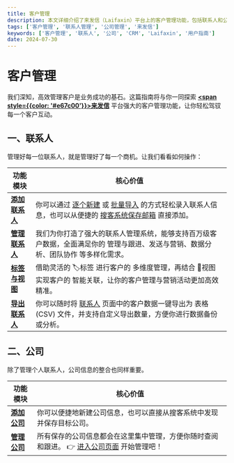 ```yaml
---
title: 客户管理
description: 本文详细介绍了来发信（Laifaxin）平台上的客户管理功能，包括联系人和公司两大部分。通过本文，我们将共同学习如何添加、管理、标签化及导出联系人，以及如何添加和集中管理公司信息。这会帮助你高效管理百万级客户，满足管理、跟进、营销和团队协作等多方面需求。
tags: ['客户管理', '联系人管理', '公司管理', '来发信']
keywords: ['客户管理', '联系人', '公司', 'CRM', 'Laifaxin', '用户指南']
date: 2024-07-30
---
```


# 客户管理

我们深知，高效管理客户是业务成功的基石。这篇指南将与你一同探索 [**<span style={{color: '#e67c00'}}>来发信</span>**](https://laifaxin.com) 平台强大的客户管理功能，让你轻松驾驭每一个客户互动。

## 一、联系人

管理好每一位联系人，就是管理好了每一个商机。让我们看看如何操作：

| 功能模块                                | 核心价值                                                                                                                                                                              |
| --------------------------------------- | ------------------------------------------------------------------------------------------------------------------------------------------------------------------------------------- |
| [**添加联系人**](./add-contacts)        | 你可以通过 [逐个新建](./add-contacts#single-add) 或 [批量导入](./add-contacts#batch-import) 的方式轻松录入联系人信息，也可以从便捷的 [搜客系统保存邮箱](./customer-search) 直接添加。 |
| [**管理联系人**](./manage-contacts)     | 我们为你打造了强大的联系人管理系统，能够支持百万级客户数据，全面满足你的 管理与跟进、发送与营销、数据分析、团队协作 等多样化需求。                                                    |
| [**标签与视图**](./contacts-tags-views) | 借助灵活的 🏷标签 进行客户的 多维度管理，再结合 🎯视图 实现客户的 智能关联，让你的客户管理与营销活动更加高效精准。                                                                    |
| [**导出联系人**](./export-contacts)     | 你可以随时将 [联系人](https://web.laifaxin.com/contacts/contacts) 页面中的客户数据一键导出为 表格(CSV) 文件，并支持自定义导出数量，方便你进行数据备份或分析。                         |

## 二、公司

除了管理个人联系人，公司信息的整合也同样重要。

| 功能模块                         | 核心价值                                                                                                                                 |
| -------------------------------- | ---------------------------------------------------------------------------------------------------------------------------------------- |
| [**添加公司**](./add-company)    | 你可以便捷地新建公司信息，也可以直接从搜客系统中发现并保存目标公司。                                                                     |
| [**管理公司**](./manage-company) | 所有保存的公司信息都会在这里集中管理，方便你随时查阅和跟进。 👉 [进入公司页面](https://web.laifaxin.com/contacts/companies) 开始管理吧！ |

<!--@include: ../parts/document-signature.md-->
